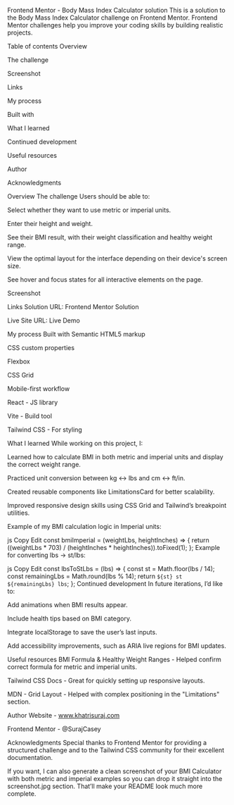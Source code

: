 Frontend Mentor - Body Mass Index Calculator solution
This is a solution to the Body Mass Index Calculator challenge on Frontend Mentor. Frontend Mentor challenges help you improve your coding skills by building realistic projects.

Table of contents
Overview

The challenge

Screenshot

Links

My process

Built with

What I learned

Continued development

Useful resources

Author

Acknowledgments

Overview
The challenge
Users should be able to:

Select whether they want to use metric or imperial units.

Enter their height and weight.

See their BMI result, with their weight classification and healthy weight range.

View the optimal layout for the interface depending on their device's screen size.

See hover and focus states for all interactive elements on the page.

Screenshot


Links
Solution URL: Frontend Mentor Solution

Live Site URL: Live Demo

My process
Built with
Semantic HTML5 markup

CSS custom properties

Flexbox

CSS Grid

Mobile-first workflow

React - JS library

Vite - Build tool

Tailwind CSS - For styling

What I learned
While working on this project, I:

Learned how to calculate BMI in both metric and imperial units and display the correct weight range.

Practiced unit conversion between kg ↔ lbs and cm ↔ ft/in.

Created reusable components like LimitationsCard for better scalability.

Improved responsive design skills using CSS Grid and Tailwind’s breakpoint utilities.

Example of my BMI calculation logic in Imperial units:

js
Copy
Edit
const bmiImperial = (weightLbs, heightInches) => {
  return ((weightLbs * 703) / (heightInches * heightInches)).toFixed(1);
};
Example for converting lbs → st/lbs:

js
Copy
Edit
const lbsToStLbs = (lbs) => {
  const st = Math.floor(lbs / 14);
  const remainingLbs = Math.round(lbs % 14);
  return `${st} st ${remainingLbs} lbs`;
};
Continued development
In future iterations, I’d like to:

Add animations when BMI results appear.

Include health tips based on BMI category.

Integrate localStorage to save the user’s last inputs.

Add accessibility improvements, such as ARIA live regions for BMI updates.

Useful resources
BMI Formula & Healthy Weight Ranges - Helped confirm correct formula for metric and imperial units.

Tailwind CSS Docs - Great for quickly setting up responsive layouts.

MDN - Grid Layout - Helped with complex positioning in the "Limitations" section.

Author
Website - www.khatrisuraj.com

Frontend Mentor - @SurajCasey


Acknowledgments
Special thanks to Frontend Mentor for providing a structured challenge and to the Tailwind CSS community for their excellent documentation.

If you want, I can also generate a clean screenshot of your BMI Calculator with both metric and imperial examples so you can drop it straight into the screenshot.jpg section. That’ll make your README look much more complete.